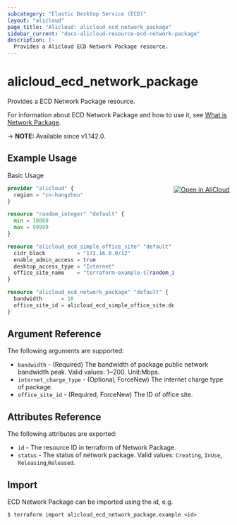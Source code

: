 ```yaml
---
subcategory: "Elastic Desktop Service (ECD)"
layout: "alicloud"
page_title: "Alicloud: alicloud_ecd_network_package"
sidebar_current: "docs-alicloud-resource-ecd-network-package"
description: |-
  Provides a Alicloud ECD Network Package resource.
---
```


# alicloud_ecd_network_package

Provides a ECD Network Package resource.

For information about ECD Network Package and how to use it, see [What is Network Package](https://www.alibabacloud.com/help/en/wuying-workspace/developer-reference/api-ecd-2020-09-30-createnetworkpackage).

-> **NOTE:** Available since v1.142.0.

## Example Usage
<div class="oics-button" style="float: right;margin: 0 0 -40px 0;">
  <a href="https://api.aliyun.com/api-tools/terraform?resource=alicloud_ecd_network_package&exampleId=7532ca24-20d0-9045-18e0-33f8b6a7ca732eda3a9a&activeTab=example&spm=docs.r.ecd_network_package.0.7532ca2420" target="_blank">
    <img alt="Open in AliCloud" src="https://img.alicdn.com/imgextra/i1/O1CN01hjjqXv1uYUlY56FyX_!!6000000006049-55-tps-254-36.svg" style="max-height: 44px; margin: 32px auto; max-width: 100%;">
  </a>
</div>

Basic Usage

```terraform
provider "alicloud" {
  region = "cn-hangzhou"
}

resource "random_integer" "default" {
  min = 10000
  max = 99999
}

resource "alicloud_ecd_simple_office_site" "default" {
  cidr_block          = "172.16.0.0/12"
  enable_admin_access = true
  desktop_access_type = "Internet"
  office_site_name    = "terraform-example-${random_integer.default.result}"
}

resource "alicloud_ecd_network_package" "default" {
  bandwidth      = 10
  office_site_id = alicloud_ecd_simple_office_site.default.id
}
```

## Argument Reference

The following arguments are supported:

* `bandwidth` - (Required) The bandwidth of package public network bandwidth peak. Valid values: 1~200. Unit:Mbps.
* `internet_charge_type` - (Optional, ForceNew) The internet charge type  of  package.
* `office_site_id` - (Required, ForceNew) The ID of office site.

## Attributes Reference

The following attributes are exported:

* `id` - The resource ID in terraform of Network Package.
* `status` - The status of network package. Valid values: `Creating`, `InUse`, `Releasing`,`Released`.

## Import

ECD Network Package can be imported using the id, e.g.

```shell
$ terraform import alicloud_ecd_network_package.example <id>
```

